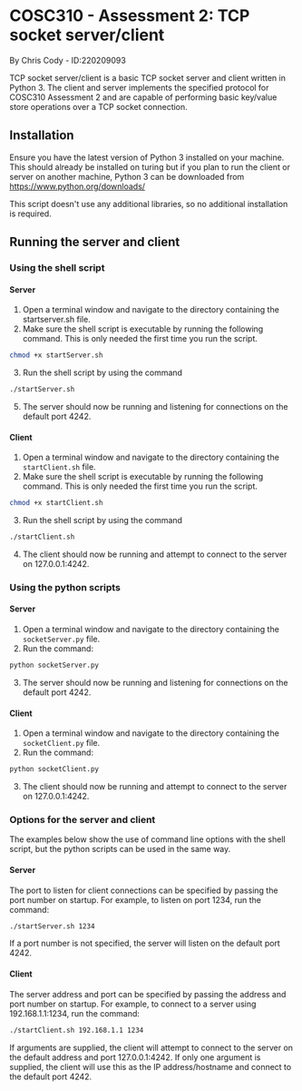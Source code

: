 # COSC310 - Assessment 2: TCP socket server/client
By Chris Cody - ID:220209093

TCP socket server/client is a basic TCP socket server and client written in Python 3. The client and server implements the specified protocol for COSC310 Assessment 2 and are capable of performing basic key/value store operations over a TCP socket connection.

## Installation
Ensure you have the latest version of Python 3 installed on your machine. This should already be installed on turing but if you plan to run the client or server on another machine, Python 3 can be downloaded from https://www.python.org/downloads/

This script doesn't use any additional libraries, so no additional installation is required.

## Running the server and client
### Using the shell script
#### Server
1. Open a terminal window and navigate to the directory containing the startserver.sh file.
2. Make sure the shell script is executable by running the following command. This is only needed the first time you run the script. 
```bash
chmod +x startServer.sh
```
3. Run the shell script by using the command 
```bash
./startServer.sh
```
5. The server should now be running and listening for connections on the default port 4242.
   
#### Client
1. Open a terminal window and navigate to the directory containing the `startClient.sh` file.
2. Make sure the shell script is executable by running the following command. This is only needed the first time you run the script. 
```bash
chmod +x startClient.sh
```
3. Run the shell script by using the command 
```bash
./startClient.sh
```
4. The client should now be running and attempt to connect to the server on 127.0.0.1:4242.

### Using the python scripts
#### Server
1. Open a terminal window and navigate to the directory containing the `socketServer.py` file.
2. Run the command: 
```bash
python socketServer.py 
 ```
3. The server should now be running and listening for connections on the default port 4242.

#### Client
1. Open a terminal window and navigate to the directory containing the `socketClient.py` file.
2. Run the command: 
```bash
python socketClient.py 
 ```
3. The client should now be running and attempt to connect to the server on 127.0.0.1:4242.


### Options for the server and client
The examples below show the use of command line options with the shell script, but the python scripts can be used in the same way.

#### Server
The port to listen for client connections can be specified by passing the port number on startup. For example, to listen on port 1234, run the command: 
```bash
./startServer.sh 1234 
 ```
If a port number is not specified, the server will listen on the default port 4242.

#### Client
The server address and port can be specified by passing the address and port number on startup. For example, to connect to a server using 192.168.1.1:1234, run the command:
```bash
./startClient.sh 192.168.1.1 1234 
 ```
If arguments are supplied, the client will attempt to connect to the server on the default address and port 127.0.0.1:4242.
If only one argument is supplied, the client will use this as the IP address/hostname and connect to the default port 4242.

